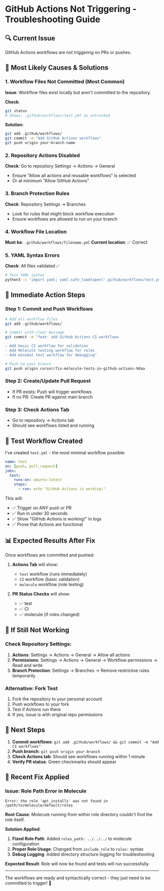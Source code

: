 # GitHub Actions Not Triggering - Troubleshooting Guide

## 🔍 **Current Issue**
GitHub Actions workflows are not triggering on PRs or pushes.

## 🎯 **Most Likely Causes & Solutions**

### 1. **Workflow Files Not Committed** (Most Common)
**Issue**: Workflow files exist locally but aren't committed to the repository.

**Check**:
```bash
git status
# Shows: .github/workflows/test.yml as untracked
```

**Solution**:
```bash
git add .github/workflows/
git commit -m "Add GitHub Actions workflows"
git push origin your-branch-name
```

### 2. **Repository Actions Disabled**
**Check**: Go to repository Settings → Actions → General
- Ensure "Allow all actions and reusable workflows" is selected
- Or at minimum "Allow GitHub Actions"

### 3. **Branch Protection Rules**
**Check**: Repository Settings → Branches
- Look for rules that might block workflow execution
- Ensure workflows are allowed to run on your branch

### 4. **Workflow File Location**
**Must be**: `.github/workflows/filename.yml`
**Current location**: ✅ Correct

### 5. **YAML Syntax Errors**
**Check**: All files validated ✅
```bash
# Test YAML syntax
python3 -c "import yaml; yaml.safe_load(open('.github/workflows/test.yml'))"
```

## 🚀 **Immediate Action Steps**

### Step 1: Commit and Push Workflows
```bash
# Add all workflow files
git add .github/workflows/

# Commit with clear message
git commit -m "feat: add GitHub Actions CI workflows

- Add basic CI workflow for validation
- Add Molecule testing workflow for roles
- Add minimal test workflow for debugging"

# Push to your branch
git push origin cursor/fix-molecule-tests-in-github-actions-9daa
```

### Step 2: Create/Update Pull Request
- If PR exists: Push will trigger workflows
- If no PR: Create PR against main branch

### Step 3: Check Actions Tab
- Go to repository → Actions tab
- Should see workflows listed and running

## 🔧 **Test Workflow Created**

I've created `test.yml` - the most minimal workflow possible:
```yaml
name: test
on: [push, pull_request]
jobs:
  test:
    runs-on: ubuntu-latest
    steps:
      - run: echo "GitHub Actions is working!"
```

This will:
- ✅ Trigger on ANY push or PR
- ✅ Run in under 30 seconds
- ✅ Show "GitHub Actions is working!" in logs
- ✅ Prove that Actions are functional

## 📊 **Expected Results After Fix**

Once workflows are committed and pushed:

1. **Actions Tab** will show:
   - `test` workflow (runs immediately)
   - `CI` workflow (basic validation)
   - `molecule` workflow (role testing)

2. **PR Status Checks** will show:
   - ✅ test
   - ✅ CI  
   - ✅ molecule (if roles changed)

## 🚨 **If Still Not Working**

### Check Repository Settings:
1. **Actions**: Settings → Actions → General → Allow all actions
2. **Permissions**: Settings → Actions → General → Workflow permissions → Read and write
3. **Branch Protection**: Settings → Branches → Remove restrictive rules temporarily

### Alternative: Fork Test
1. Fork the repository to your personal account
2. Push workflows to your fork
3. Test if Actions run there
4. If yes, issue is with original repo permissions

## 📝 **Next Steps**

1. **Commit workflows**: `git add .github/workflows/ && git commit -m "Add CI workflows"`
2. **Push branch**: `git push origin your-branch`
3. **Check Actions tab**: Should see workflows running within 1 minute
4. **Verify PR status**: Green checkmarks should appear

## 🔧 **Recent Fix Applied**

### Issue: Role Path Error in Molecule
```
Error: the role 'apt_installs' was not found in /path/to/molecule/default/roles
```

**Root Cause**: Molecule running from within role directory couldn't find the role itself.

**Solution Applied**:
1. **Fixed Role Path**: Added `roles_path: ../../../` to molecule configuration
2. **Proper Role Usage**: Changed from `include_role` to `roles:` syntax
3. **Debug Logging**: Added directory structure logging for troubleshooting

**Expected Result**: Role will now be found and tests will run successfully.

---

The workflows are ready and syntactically correct - they just need to be committed to trigger! 🚀